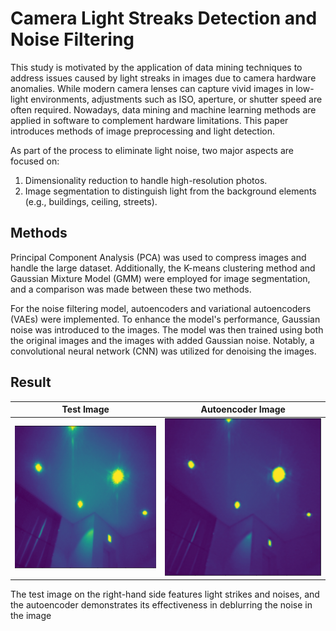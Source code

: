 # Camera Light Streaks Detection and Noise Filtering

This study is motivated by the application of data mining techniques to address issues caused by light streaks in images due to camera hardware anomalies. While modern camera lenses can capture vivid images in low-light environments, adjustments such as ISO, aperture, or shutter speed are often required. Nowadays, data mining and machine learning methods are applied in software to complement hardware limitations. This paper introduces methods of image preprocessing and light detection.

As part of the process to eliminate light noise, two major aspects are focused on:

1. Dimensionality reduction to handle high-resolution photos.
2. Image segmentation to distinguish light from the background elements (e.g., buildings, ceiling, streets).

## Methods
Principal Component Analysis (PCA) was used to compress images and handle the large dataset. Additionally, the K-means clustering method and Gaussian Mixture Model (GMM) were employed for image segmentation, and a comparison was made between these two methods.

For the noise filtering model, autoencoders and variational autoencoders (VAEs) were implemented. To enhance the model's performance, Gaussian noise was introduced to the images. The model was then trained using both the original images and the images with added Gaussian noise. Notably, a convolutional neural network (CNN) was utilized for denoising the images.

## Result
| Test Image             | Autoencoder Image      |
| ---------------------- | ---------------------- |
| <img src="img/test.png" width="400"> | <img src="img/autoencoder.png" width="400"> |

The test image on the right-hand side features light strikes and noises, and the autoencoder demonstrates its effectiveness in deblurring the noise in the image
